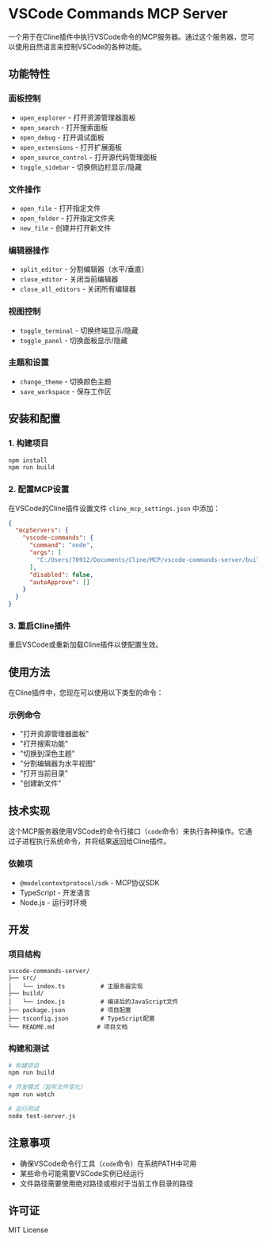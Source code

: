 # VSCode Commands MCP Server

一个用于在Cline插件中执行VSCode命令的MCP服务器。通过这个服务器，您可以使用自然语言来控制VSCode的各种功能。

## 功能特性

### 面板控制
- `open_explorer` - 打开资源管理器面板
- `open_search` - 打开搜索面板
- `open_debug` - 打开调试面板
- `open_extensions` - 打开扩展面板
- `open_source_control` - 打开源代码管理面板
- `toggle_sidebar` - 切换侧边栏显示/隐藏

### 文件操作
- `open_file` - 打开指定文件
- `open_folder` - 打开指定文件夹
- `new_file` - 创建并打开新文件

### 编辑器操作
- `split_editor` - 分割编辑器（水平/垂直）
- `close_editor` - 关闭当前编辑器
- `close_all_editors` - 关闭所有编辑器

### 视图控制
- `toggle_terminal` - 切换终端显示/隐藏
- `toggle_panel` - 切换面板显示/隐藏

### 主题和设置
- `change_theme` - 切换颜色主题
- `save_workspace` - 保存工作区

## 安装和配置

### 1. 构建项目
```bash
npm install
npm run build
```

### 2. 配置MCP设置

在VSCode的Cline插件设置文件 `cline_mcp_settings.json` 中添加：

```json
{
  "mcpServers": {
    "vscode-commands": {
      "command": "node",
      "args": [
        "C:/Users/70912/Documents/Cline/MCP/vscode-commands-server/build/index.js"
      ],
      "disabled": false,
      "autoApprove": []
    }
  }
}
```

### 3. 重启Cline插件

重启VSCode或重新加载Cline插件以使配置生效。

## 使用方法

在Cline插件中，您现在可以使用以下类型的命令：

### 示例命令
- "打开资源管理器面板"
- "打开搜索功能"
- "切换到深色主题"
- "分割编辑器为水平视图"
- "打开当前目录"
- "创建新文件"

## 技术实现

这个MCP服务器使用VSCode的命令行接口（`code`命令）来执行各种操作。它通过子进程执行系统命令，并将结果返回给Cline插件。

### 依赖项
- `@modelcontextprotocol/sdk` - MCP协议SDK
- TypeScript - 开发语言
- Node.js - 运行时环境

## 开发

### 项目结构
```
vscode-commands-server/
├── src/
│   └── index.ts          # 主服务器实现
├── build/
│   └── index.js          # 编译后的JavaScript文件
├── package.json          # 项目配置
├── tsconfig.json         # TypeScript配置
└── README.md            # 项目文档
```

### 构建和测试
```bash
# 构建项目
npm run build

# 开发模式（监听文件变化）
npm run watch

# 运行测试
node test-server.js
```

## 注意事项

- 确保VSCode命令行工具（`code`命令）在系统PATH中可用
- 某些命令可能需要VSCode实例已经运行
- 文件路径需要使用绝对路径或相对于当前工作目录的路径

## 许可证

MIT License

